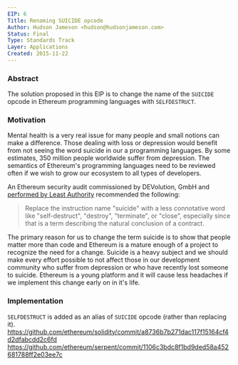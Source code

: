 ```yaml
---
EIP: 6
Title: Renaming SUICIDE opcode
Author: Hudson Jameson <hudson@hudsonjameson.com>
Status: Final
Type: Standards Track
Layer: Applications
Created: 2015-11-22
---
```


### Abstract
The solution proposed in this EIP is to change the name of the `SUICIDE` opcode in Ethereum programming languages with `SELFDESTRUCT`.

### Motivation
Mental health is a very real issue for many people and small notions can make a difference. Those dealing with loss or depression would benefit from not seeing the word suicide in our a programming languages. By some estimates, 350 million people worldwide suffer from depression. The semantics of Ethereum's programming languages need to be reviewed often if we wish to grow our ecosystem to all types of developers.

An Ethereum security audit commissioned by DEVolution, GmbH and [performed by Least Authority](https://github.com/LeastAuthority/ethereum-analyses/blob/master/README.md) recommended the following:
> Replace the instruction name "suicide" with a less connotative word like "self-destruct", "destroy", "terminate", or "close", especially since that is a term describing the natural conclusion of a contract.

The primary reason for us to change the term suicide is to show that people matter more than code and Ethereum is a mature enough of a project to recognize the need for a change. Suicide is a heavy subject and we should make every effort possible to not affect those in our development community who suffer from depression or who have recently lost someone to suicide. Ethereum is a young platform and it will cause less headaches if we implement this change early on in it's life.

### Implementation
`SELFDESTRUCT` is added as an alias of `SUICIDE` opcode (rather than replacing it).
https://github.com/ethereum/solidity/commit/a8736b7b271dac117f15164cf4d2dfabcdd2c6fd
https://github.com/ethereum/serpent/commit/1106c3bdc8f1bd9ded58a452681788ff2e03ee7c
